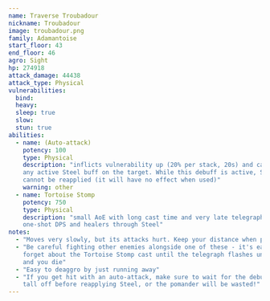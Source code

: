 ```yaml
---
name: Traverse Troubadour
nickname: Troubadour
image: troubadour.png
family: Adamantoise
start_floor: 43
end_floor: 46
agro: Sight
hp: 274918
attack_damage: 44438
attack_type: Physical
vulnerabilities:
  bind: 
  heavy: 
  sleep: true
  slow: 
  stun: true
abilities:
  - name: (Auto-attack)
    potency: 100
    type: Physical
    description: "inflicts vulnerability up (20% per stack, 20s) and cancels
    any active Steel buff on the target. While this debuff is active, Steel
    cannot be reapplied (it will have no effect when used)"
    warning: other
  - name: Tortoise Stomp
    potency: 750
    type: Physical
    description: "small AoE with long cast time and very late telegraph; will
    one-shot DPS and healers through Steel"
notes:
  - "Moves very slowly, but its attacks hurt. Keep your distance when possible"
  - "Be careful fighting other enemies alongside one of these - it's easy to
    forget about the Tortoise Stomp cast until the telegraph flashes under you
    and you die"
  - "Easy to deaggro by just running away"
  - "If you get hit with an auto-attack, make sure to wait for the debuff to
    tall off before reapplying Steel, or the pomander will be wasted!"
---
```

